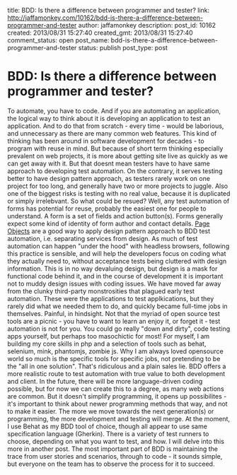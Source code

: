 title: BDD: Is there a difference between programmer and tester?
link: http://jaffamonkey.com/10162/bdd-is-there-a-difference-between-programmer-and-tester
author: jaffamonkey
description: 
post_id: 10162
created: 2013/08/31 15:27:40
created_gmt: 2013/08/31 15:27:40
comment_status: open
post_name: bdd-is-there-a-difference-between-programmer-and-tester
status: publish
post_type: post

# BDD: Is there a difference between programmer and tester?

To automate, you have to code. And if you are automating an application, the logical way to think about it is developing an application to test an application. And to do that from scratch - every time - would be laborious, and unnecessary as there are many common web features. This kind of thinking has been around in software development for decades - to program with reuse in mind. But because of short term thinking especially prevalent on web projects, it is more about getting site live as quickly as we can get away with it. But that doesnt mean testers have to have same approach to developing test automation. On the contrary, it serves testing better to have design pattern approach, as testers rarely work on one project for too long, and generally have two or more projects to juggle. Also one of the biggest risks is testing with no real value, because it is duplicated or simply irrelebvant. So what could be resued? Well, any test automation of forms has potential for reuse, probably the easiest one for people to understand. A form is a set of fields and action button(s). Forms generally expect some kind of identity of form author and contact details. [Page Objects](http://lestbddphp.wordpress.com/2012/04/07/phpunit-behatmink-page-object-the-rockstar-combination-of-testing/) are a good way to apply design pattern approach to BDD test automation, i.e. separating services from design. As much of test automation can happen "under the hood" with headless browsers, following this practice is sensible, and will help the developers focus on coding what they actually need to, without acceptance tests being cluttered with design information. This is in no way devaluing design, but design is a mask for functional code behind it, and in the course of development it is important not to muddy design issues with coding issues. We have moved far away from the clunky third-party monstrosities that plagued early test automation. These were the applications to test applkications, but they rarely did what we needed them to do, and quickly became full-time jobs in themselves. Painful, in hindsight. Not that the myriad of open source test tools are a picnic - you have to want to learn an enjoy it, or forget it - test automation is not for you. You could go really "down and dirty", code testing apps yourself, but perhaps too masochictic for most! For myself, I am building my core skills in php and a selection of tools such as behat, selenium, mink, phantomjs, zombie js. Why I am always loved opensource world so much is the specific tools for specific jobs, not pretending to be the "all in one solution". That's ridiculous and a plain sales lie. BDD offers a more realistic route to test automation with true value to both development and client. In the future, there will be more language-driven coding possible, but for now we can create this to a degree, as many web actions are common. But it doesn't simplify programming, it opens up possibilites - it's important to think about newer programming methods that way, and not to make it easier. The more we move towards the next generation(s) or programming, the more development and testing will merge. At the moment, I use Behat as my BDD tool of choice, though all appear to use same specification language (Gherkin). There is a variety of test runners to choose, depending on what you want to test, and how. I will delve into this more in another post. The most important part of BDD is maintaining the trace from user stories and scenarios, through to code - it sounds simple, but everyone on the team has to observe the process for it to succeed.